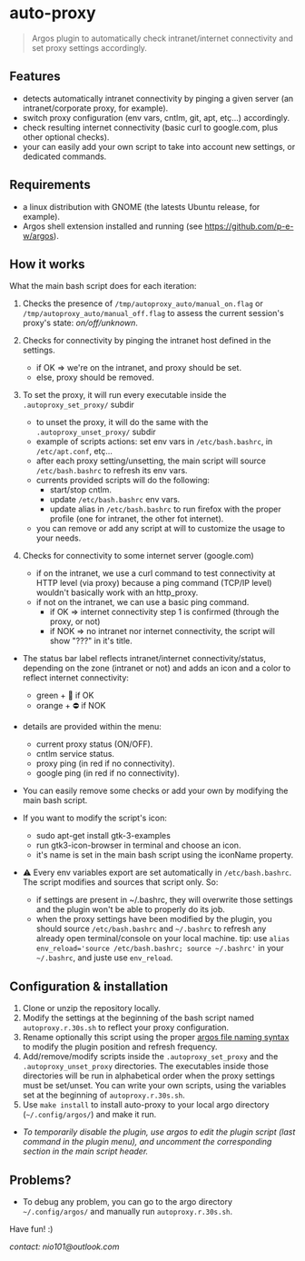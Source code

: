 # auto-proxy

> Argos plugin to automatically check intranet/internet connectivity and set proxy settings accordingly.

## Features

* detects automatically intranet connectivity by pinging a given server (an intranet/corporate proxy, for example).
* switch proxy configuration (env vars, cntlm, git, apt, etç...) accordingly.
* check resulting internet connectivity (basic curl to google.com, plus other optional checks).
* your can easily add your own script to take into account new settings, or dedicated commands.

## Requirements

* a linux distribution with GNOME (the latests Ubuntu release, for example).
* Argos shell extension installed and running (see https://github.com/p-e-w/argos).

## How it works

What the main bash script does for each iteration:

1. Checks the presence of `/tmp/autoproxy_auto/manual_on.flag` or `/tmp/autoproxy_auto/manual_off.flag` to
	 assess the current session's proxy's state: _on/off/unknown_.

2. Checks for connectivity by pinging the intranet host defined in the settings.
	* if OK => we're on the intranet, and proxy should be set.
	* else, proxy should be removed.

3. To set the proxy, it will run every executable inside the `.autoproxy_set_proxy/` subdir
	* to unset the proxy, it will do the same with the `.autoproxy_unset_proxy/` subdir
	* example of scripts actions: set env vars in `/etc/bash.bashrc`, in `/etc/apt.conf`, etç...
	* after each proxy setting/unsetting, the main script will source `/etc/bash.bashrc` to refresh its env vars.
	* currents provided scripts will do the following:
		* start/stop cntlm.
		* update `/etc/bash.bashrc` env vars.
		* update alias in `/etc/bash.bashrc` to run firefox with the proper profile (one for intranet, the other fot internet).
	* you can remove or add any script at will to customize the usage to your needs.

4. Checks for connectivity to some internet server (google.com)
	* if on the intranet, we use a curl command to test connectivity at HTTP level (via proxy) because a ping command (TCP/IP level) wouldn't basically work with an http_proxy.
    * if not on the intranet, we can use a basic ping command.
		* if OK => internet connectivity step 1 is confirmed (through the proxy, or not)
		* if NOK => no intranet nor internet connectivity, the script will show "???" in it's title.

* The status bar label reflects intranet/internet connectivity/status, depending on the zone (intranet or not)
and adds an icon and a color to reflect internet connectivity:
	* green + 🚀 if OK
 	* orange + ⛔ if NOK

* details are provided within the menu:
	- current proxy status (ON/OFF).
	- cntlm service status.
	- proxy ping (in red if no connectivity).
	- google ping (in red if no connectivity).
* You can easily remove some checks or add your own by modifying the main bash script.

* If you want to modify the script's icon:
	- sudo apt-get install gtk-3-examples
	- run gtk3-icon-browser in terminal and choose an icon.
	- it's name is set in the main bash script using the iconName property.

* :warning: Every env variables export are set automatically in `/etc/bash.bashrc`. The script modifies and sources that script only. So:
	* if settings are present in ~/.bashrc, they will overwrite those settings
and the plugin won't be able to properly do its job.
	* when the proxy settings have been modified by the plugin, you should source `/etc/bash.bashrc` and `~/.bashrc` to refresh any already open terminal/console on your local machine. tip: use `alias env_reload='source /etc/bash.bashrc; source ~/.bashrc'` in your `~/.bashrc`, and juste use `env_reload`.

## Configuration & installation

1. Clone or unzip the repository locally.
2. Modify the settings at the beginning of the bash script named `autoproxy.r.30s.sh` to reflect your proxy configuration.
3. Rename optionally this script using the proper [argos file naming syntax](https://github.com/p-e-w/argos#filename-format) to modify the plugin position and refresh frequency.
4. Add/remove/modify scripts inside the `.autoproxy_set_proxy` and the `.autoproxy_unset_proxy` directories. The executables inside those directories will be run in alphabetical order when the proxy settings must be set/unset. You can write your own scripts, using the variables set at the beginning of `autoproxy.r.30s.sh`.
5. Use `make install` to install auto-proxy to your local argo directory (`~/.config/argos/`) and make it run.

* _To temporarily disable the plugin, use argos to edit the plugin script (last command in the plugin menu), and uncomment the corresponding section in the main script header._

## Problems?

* To debug any problem, you can go to the argo directory `~/.config/argos/` and manually run `autoproxy.r.30s.sh`.

Have fun! :)

_contact: nio101@outlook.com_